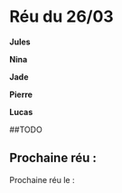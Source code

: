 # Réu du 26/03
**Jules**


**Nina**

**Jade**

**Pierre**

**Lucas**

##TODO

## Prochaine réu :

Prochaine réu le : 

